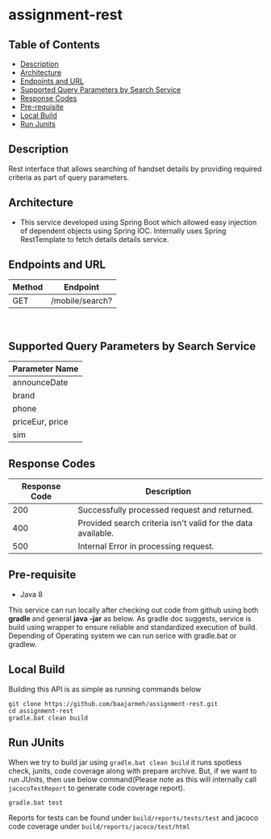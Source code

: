 # assignment-rest

## Table of Contents

- [Description](#description)
- [Architecture](#architecture)
- [Endpoints and URL](#endpoints-and-url)
- [Supported Query Parameters by Search Service](#supported-query-parameters-by-search-service)
- [Response Codes](#response-codes)
- [Pre-requisite](#pre-requisite)
- [Local Build](#local-build)
- [Run Junits](#run-junits)


## Description
Rest interface that allows searching of handset details by providing required criteria as part of query parameters.

## Architecture

- This service developed using Spring Boot which allowed easy injection of dependent objects using Spring IOC. Internally uses Spring RestTemplate to fetch details details service.


## Endpoints and URL

| Method | Endpoint       |
| ------ | -------------- |
| GET    | /mobile/search?|
<br/>

## Supported Query Parameters by Search Service

| Parameter Name   |
| ---------------- |
| announceDate     |
| brand            |
| phone            |
| priceEur, price  |
| sim              |

## Response Codes

| Response Code | Description                                                  |
| ------------- | ------------------------------------------------------------ |
| 200           | Successfully processed request and returned.                 |
| 400           | Provided search criteria isn't valid for the data available. |
| 500           | Internal Error in processing request.                        |

## Pre-requisite

- Java 8

This service can run locally after checking out code from github using both **gradle <TASK>** and general **java -jar** as below. As gradle doc suggests, service is build using wrapper to ensure reliable and standardized execution of build. Depending of Operating system we can run serice with gradle.bat or gradlew.

## Local Build

Building this API is as simple as running commands below

 `git clone https://github.com/baajarmeh/assignment-rest.git` <br/>
 `cd assignment-rest` <br/>
 `gradle.bat clean build`
   
## Run JUnits

When we try to build jar using `gradle.bat clean build` it runs spotless check, junits, code coverage along with prepare archive. But, if we want to 
run JUnits, then use below command(Please note as this will internally call `jacocoTestReport` to generate code coverage report).

`gradle.bat test`

Reports for tests can be found under `build/reports/tests/test` and jacoco code coverage under  `build/reports/jacoco/test/html`

